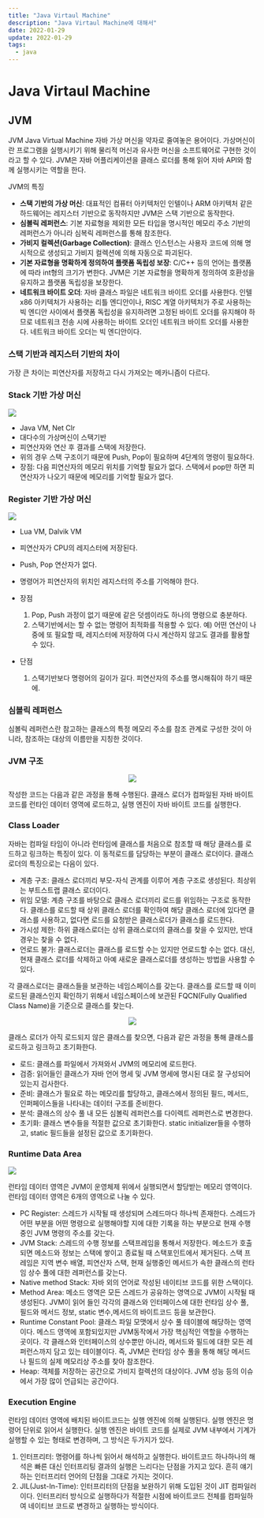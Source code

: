 ```yaml
---
title: "Java Virtaul Machine"
description: "Java Virtaul Machine에 대해서"
date: 2022-01-29
update: 2022-01-29
tags:
  - java
---
```


# Java Virtaul Machine

## JVM

JVM Java Virtual Machine 자바 가상 머신을 약자로 줄여놓은 용어이다. 가상머신이란 프로그램을 실행시키기 위해 물리적 머신과 유사한 머신을 소프트웨어로 구현한 것이라고 할 수 있다. JVM은 자바 어플리케이션을 클래스 로더를 통해 읽어 자바 API와 함께 실행시키는 역할을 한다.

JVM의 특징

- **스택 기반의 가상 머신**: 대표적인 컴퓨터 아키텍처인 인텔이나 ARM 아키텍처 같은 하드웨어는 레지스터 기반으로 동작하지만 JVM은 스택 기반으로 동작한다.
- **심볼릭 레퍼런스**: 기본 자료형을 제외한 모든 타입을 명시적인 메모리 주소 기반의 레퍼런스가 아니라 심복릭 레퍼런스를 통해 참조한다.
- **가비지 컬렉션(Garbage Collection)**: 클래스 인스턴스는 사용자 코드에 의해 명시적으로 생성되고 가비지 컬렉션에 의해 자동으로 파괴된다.
- **기본 자료형을 명확하게 정의하여 플랫폼 독립성 보장**: C/C++ 등의 언어는 플랫폼에 따라 int형의 크기가 변한다. JVM은 기본 자료형을 명확하게 정의하여 호환성을 유지하고 플랫폼 독립성을 보장한다.
- **네트워크 바이트 오더**: 자바 클래스 파일은 네트워크 바이트 오더를 사용한다. 인텔 x86 아키텍처가 사용하는 리틀 엔디안이나, RISC 계열 아키텍처가 주로 사용하는 빅 엔디안 사이에서 플랫폼 독립성을 유지하려면 고정된 바이트 오더를 유지해야 하므로 네트워크 전송 시에 사용하는 바이트 오더인 네트워크 바이트 오더를 사용한다. 네트워크 바이트 오더는 빅 엔디안이다.

### 스택 기반과 레지스터 기반의 차이

가장 큰 차이는 피연산자를 저장하고 다시 가져오는 메카니즘이 다르다.

### Stack 기반 가상 머신

![](stack.png)

- Java VM, Net Clr
- 대다수의 가상머신이 스택기반
- 피연산자와 연산 후 결과를 스택에 저장한다.
- 위의 경우 스택 구조이기 때문에 Push, Pop이 필요하며 4단계의 명령이 필요하다.
- 장점: 다음 피연산자의 메모리 위치를 기억할 필요가 없다. 스택에서 pop만 하면 피연산자가 나오기 때문에 메모리를 기억할 필요가 없다.

### Register 기반 가상 머신

![](register.png)

- Lua VM, Dalvik VM
- 피연산자가 CPU의 레지스터에 저장된다.
- Push, Pop 연산자가 없다.
- 명령어가 피연산자의 위치인 레지스터의 주소를 기억해야 한다.
- 장점

  1. Pop, Push 과정이 없기 때문에 같은 덧셈이라도 하나의 명령으로 충분하다.
  2. 스택기반에서는 할 수 없는 명령어 최적화를 적용할 수 있다. 예) 어떤 연산이 나중에 또 필요할 때, 레지스터에 저장하여 다시 계산하지 않고도 결과를 활용할 수 있다.

- 단점
  1. 스택기반보다 명령어의 길이가 길다. 피연산자의 주소를 명시해줘야 하기 때문에.

### 심볼릭 레퍼런스

심볼릭 레퍼런스란 참고하는 클래스의 특정 메모리 주소를 참조 관계로 구성한 것이 아니라, 참조하는 대상의 이름만을 지칭한 것이다.

### JVM 구조

<p align="center">
    <img src="jvm.png.png">
</p>

작성한 코드는 다음과 같은 과정을 통해 수행된다.
클래스 로더가 컴파일된 자바 바이트코드를 런타인 데이터 영역에 로드하고, 실행 엔진이 자바 바이트 코드를 실행한다.

### Class Loader

자바는 컴파일 타임이 아니라 런타임에 클래스를 처음으로 참조할 때 해당 클래스를 로드하고 링크하는 특징이 있다. 이 동적로드를 담당하는 부분이 클래스 로더이다.
클래스 로더의 특징으로는 다음이 있다.

- 계층 구조: 클래스 로더끼리 부모-자식 관계를 이루어 계층 구조로 생성된다. 최상위는 부트스트랩 클래스 로더이다.
- 위임 모델: 계층 구조를 바탕으로 클래스 로더끼리 로드를 위임하는 구조로 동작한다. 클래스를 로드할 때 상위 클래스 로더를 확인하여 해당 클래스 로더에 있다면 클래스를 사용하고, 없다면 로드를 요청받은 클래스로더가 클래스를 로드한다.
- 가시성 제한: 하위 클래스로더는 상위 클래스로더의 클래스를 찾을 수 있지만, 반대 경우는 찾을 수 없다.
- 언로드 불가: 클래스로더는 클래스를 로드할 수는 있지만 언로드할 수는 없다. 대신, 현재 클래스 로더를 삭제하고 아예 새로운 클래스로더를 생성하는 방법을 사용할 수 있다.

각 클래스로더는 클래스들을 보관하는 네임스페이스를 갖는다. 클래스를 로드할 때 이미 로드된 클래스인지 확인하기 위해서 네임스페이스에 보관된 FQCN(Fully Qualified Class Name)을 기준으로 클래스를 찾는다.

<p align="center">
    <img src="link.png">
</p>

클래스 로더가 아직 로드되지 않은 클래스를 찾으면, 다음과 같은 과정을 통해 클래스를 로드하고 링크하고 초기화한다.

- 로드: 클래스를 파일에서 가져와서 JVM의 메모리에 로드한다.
- 검증: 읽어들인 클래스가 자바 언어 명세 및 JVM 명세에 명시된 대로 잘 구성되어 있는지 검사한다.
- 준비: 클래스가 필요로 하는 메모리를 할당하고, 클래스에서 정의된 필드, 메서드, 인퍼페이스들을 나타내는 데이터 구조를 준비한다.
- 분석: 클래스의 상수 풀 내 모든 심볼릭 레퍼런스를 다이렉트 레퍼런스로 변경한다.
- 초기화: 클래스 변수들을 적절한 값으로 초기화한다. static initializer들을 수행하고, static 필드들을 설정된 값으로 초기화한다.

### Runtime Data Area

![](runtime.png)

런타임 데이터 영역은 JVM이 운영체제 위에서 실행되면서 할당받는 메모리 영역이다. 런타임 데이터 영역은 6개의 영역으로 나눌 수 있다.

- PC Register: 스레드가 시작될 때 생성되며 스레드마다 하나씩 존재한다. 스레드가 어떤 부분을 어떤 명령으로 실행해야할 지에 대한 기록을 하는 부분으로 현재 수행중인 JVM 명령의 주소를 갖는다.
- JVM Stack: 스레드의 수행 정보를 스택프레임을 통해서 저장한다. 메소드가 호출되면 메소드와 정보는 스택에 쌓이고 종료될 때 스택포인트에서 제거된다. 스택 프레임은 지역 변수 배열, 피연산자 스택, 현재 실행중인 메서드가 속한 클래스의 런타임 상수 풀에 대한 레퍼런스를 갖는다.
- Native method Stack: 자바 외의 언어로 작성된 네이티브 코드를 위한 스택이다.
- Method Area: 메소드 영역은 모든 스레드가 공유하는 영역으로 JVM이 시작될 때 생성된다. JVM이 읽어 들인 각각의 클래스와 인터페이스에 대한 런타임 상수 풀, 필드와 메서드 정보, static 변수,메서드의 바이트코드 등을 보관한다.
- Runtime Constant Pool: 클래스 파일 모맷에서 상수 풀 테이블에 해당하는 영역이다. 메스드 영역에 포함되있지만 JVM동작에서 가장 핵심적인 역할을 수행하는 곳이다. 각 클래스와 인터페이스의 상수뿐만 아니라, 메서드와 필드에 대한 모든 레퍼런스까지 담고 있는 테이블이다. 즉, JVM은 런타임 상수 풀을 통해 해당 메서드나 필드의 실제 메모리상 주소를 찾아 참조한다.
- Heap: 객체를 저장하는 공간으로 가비지 컬렉션의 대상이다. JVM 성능 등의 이슈에서 가장 많이 언급되는 공간이다.

### Execution Engine

런타임 데이터 영역에 배치된 바이트코드는 실행 엔진에 의해 실행된다. 실행 엔진은 명령어 단위로 읽어서 실행한다. 실행 엔진은 바이트 코드를 실제로 JVM 내부에서 기계가 실행할 수 있는 형태로 변경하며, 그 방식은 두가지가 있다.

1. 인터프리터: 명령어를 하나씩 읽어서 해석하고 실행한다. 바이트코드 하나하나의 해석은 빠른 대신 인터프리팅 결과의 실행은 느리다는 단점을 가지고 있다. 흔히 얘기하는 인터프리터 언어의 단점을 그대로 가지는 것이다.
2. JIL(Just-In-Time): 인터프리터의 단점을 보완하기 위해 도입된 것이 JIT 컴파일러이다. 인터프리터 방식으로 실행하다가 적절한 시점에 바이트코드 전체를 컴파일하여 네이티브 코드로 변경하고 실행하는 방식이다.
